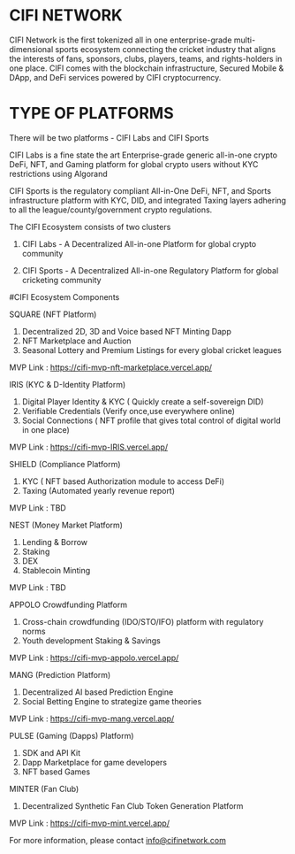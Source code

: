 # CIFI NETWORK
CIFI Network is the first tokenized all in one enterprise-grade multi-dimensional sports ecosystem connecting the cricket industry that aligns the interests of fans, sponsors, clubs, players, teams, and rights-holders in one place. CIFI comes with the blockchain infrastructure, Secured Mobile &amp; DApp, and DeFi services powered by CIFI cryptocurrency.

# TYPE OF PLATFORMS
There will be two platforms - CIFI Labs and CIFI Sports

CIFI Labs is a fine state the art Enterprise-grade generic all-in-one crypto DeFi, NFT, and Gaming platform for global crypto users without KYC restrictions using Algorand

CIFI Sports is the regulatory compliant All-in-One DeFi, NFT, and Sports infrastructure platform with KYC, DID, and integrated Taxing layers adhering to all the league/county/government crypto regulations.


The CIFI Ecosystem consists of two clusters

1) CIFI Labs - A Decentralized All-in-one Platform for global crypto community

2) CIFI Sports  - A Decentralized All-in-one Regulatory Platform for global cricketing community


#CIFI Ecosystem Components

SQUARE	(NFT Platform)
1) Decentralized 2D, 3D and Voice based NFT Minting Dapp
2) NFT Marketplace and Auction
3) Seasonal Lottery and Premium Listings for every global cricket leagues

MVP Link : https://cifi-mvp-nft-marketplace.vercel.app/


IRIS (KYC & D-Identity Platform)	
1) Digital Player Identity & KYC ( Quickly create a self-sovereign DID)
2) Verifiable Credentials (Verify once,use everywhere online)
3) Social Connections ( NFT profile that gives total control of digital world in one place)

MVP Link : https://cifi-mvp-IRIS.vercel.app/

SHIELD	(Compliance Platform)
1) KYC ( NFT based Authorization module to access DeFi)
2) Taxing (Automated yearly revenue report)

MVP Link : TBD

NEST (Money Market Platform)
1) Lending & Borrow
2) Staking
3) DEX
4) Stablecoin Minting

MVP Link : TBD

APPOLO	Crowdfunding Platform
1) Cross-chain crowdfunding (IDO/STO/IFO) platform with regulatory norms 
2) Youth development Staking & Savings

MVP Link : https://cifi-mvp-appolo.vercel.app/

MANG (Prediction Platform)
1) Decentralized AI based Prediction Engine
2) Social Betting Engine to strategize game theories

MVP Link : https://cifi-mvp-mang.vercel.app/

PULSE (Gaming (Dapps) Platform)
1) SDK and API Kit
2) Dapp Marketplace for game developers
3) NFT based Games

MINTER (Fan Club)	
1) Decentralized Synthetic Fan Club Token Generation Platform

MVP Link : https://cifi-mvp-mint.vercel.app/

For more information, please contact info@cifinetwork.com

